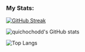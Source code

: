 ### My Stats:

[![GitHub Streak](http://github-readme-streak-stats.herokuapp.com?user=quichochodd&theme=dark&background=000000)](https://git.io/streak-stats)

![quichochodd's GitHub stats](https://github-readme-stats.vercel.app/api?username=quichochodd&theme=gotham&show_icons=true&hide_rank=true)

![Top Langs](https://github-readme-stats.vercel.app/api/top-langs/?username=anuraghazra&layout=compact&theme=gotham)
